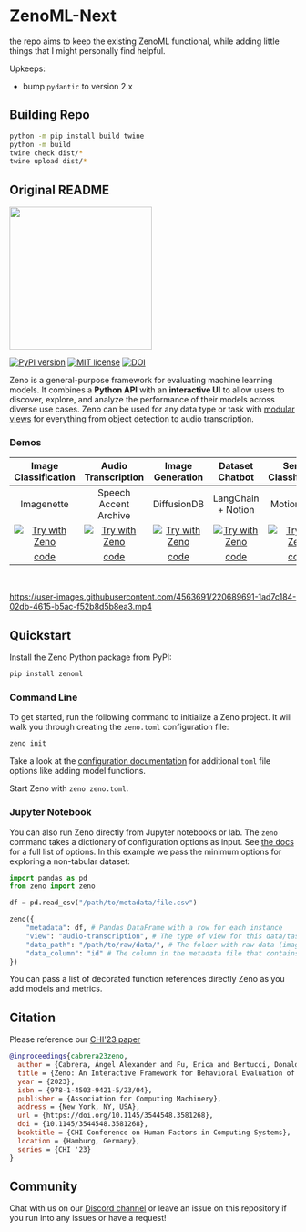 # ZenoML-Next

the repo aims to keep the existing ZenoML functional, while adding little things that I might personally find helpful.


Upkeeps:

- bump `pydantic` to version 2.x

## Building Repo

```bash
python -m pip install build twine
python -m build
twine check dist/*
twine upload dist/*
```



## Original README


<img src="https://zenoml.com/img/zeno.png" width="250px"/>

[![PyPI version](https://badge.fury.io/py/zenoml-next.svg)](https://badge.fury.io/py/zenoml-next)
[![MIT license](https://img.shields.io/badge/License-MIT-blue.svg)](https://lbesson.mit-license.org/)
[![DOI](https://img.shields.io/badge/doi-10.1145%2F3544548.3581268-red)](https://cabreraalex.com/paper/zeno)

Zeno is a general-purpose framework for evaluating machine learning models.
It combines a **Python API** with an **interactive UI** to allow users to discover, explore, and analyze the performance of their models across diverse use cases.
Zeno can be used for any data type or task with [modular views](https://zenoml.com/docs/views/) for everything from object detection to audio transcription.

### Demos

|                                    **Image Classification**                                     |                                         **Audio Transcription**                                          |                                       **Image Generation**                                       |                                        **Dataset Chatbot**                                        |                                       **Sensor Classification**                                        |
| :---------------------------------------------------------------------------------------------: | :------------------------------------------------------------------------------------------------------: | :----------------------------------------------------------------------------------------------: | :-----------------------------------------------------------------------------------------------: | :----------------------------------------------------------------------------------------------------: |
|                                           Imagenette                                            |                                          Speech Accent Archive                                           |                                           DiffusionDB                                            |                                        LangChain + Notion                                         |                                              MotionSense                                               |
| [![Try with Zeno](https://zenoml.com/img/zeno-badge.svg)](https://zeno-ml-imagenette.hf.space/) | [![Try with Zeno](https://zenoml.com/img/zeno-badge.svg)](https://zeno-ml-audio-transcription.hf.space/) | [![Try with Zeno](https://zenoml.com/img/zeno-badge.svg)](https://zeno-ml-diffusiondb.hf.space/) | [![Try with Zeno](https://zenoml.com/img/zeno-badge.svg)](https://zeno-ml-langchain-qa.hf.space/) | [![Try with Zeno](https://zenoml.com/img/zeno-badge.svg)](https://zeno-ml-imu-classification.hf.space) |
|               [code](https://huggingface.co/spaces/zeno-ml/imagenette/tree/main)                |               [code](https://huggingface.co/spaces/zeno-ml/audio-transcription/tree/main)                |               [code](https://huggingface.co/spaces/zeno-ml/diffusiondb/tree/main)                |            [code](https://huggingface.co/spaces/zeno-ml/audio-transcription/tree/main)            |               [code](https://huggingface.co/spaces/zeno-ml/imu-classification/tree/main)               |

<br />

https://user-images.githubusercontent.com/4563691/220689691-1ad7c184-02db-4615-b5ac-f52b8d5b8ea3.mp4

## Quickstart

Install the Zeno Python package from PyPI:

```bash
pip install zenoml
```

### Command Line

To get started, run the following command to initialize a Zeno project. It will walk you through creating the `zeno.toml` configuration file:

```bash
zeno init
```

Take a look at the [configuration documentation](https://zenoml.com/docs/configuration) for additional `toml` file options like adding model functions.

Start Zeno with `zeno zeno.toml`.

### Jupyter Notebook

You can also run Zeno directly from Jupyter notebooks or lab. The `zeno` command takes a dictionary of configuration options as input. See [the docs](https://zenoml.com/docs/configuration) for a full list of options. In this example we pass the minimum options for exploring a non-tabular dataset:

```python
import pandas as pd
from zeno import zeno

df = pd.read_csv("/path/to/metadata/file.csv")

zeno({
    "metadata": df, # Pandas DataFrame with a row for each instance
    "view": "audio-transcription", # The type of view for this data/task
    "data_path": "/path/to/raw/data/", # The folder with raw data (images, audio, etc.)
    "data_column": "id" # The column in the metadata file that contains the relative paths of files in data_path
})

```

You can pass a list of decorated function references directly Zeno as you add models and metrics.

## Citation

Please reference our [CHI'23 paper](https://arxiv.org/pdf/2302.04732.pdf)

```bibtex
@inproceedings{cabrera23zeno,
  author = {Cabrera, Ángel Alexander and Fu, Erica and Bertucci, Donald and Holstein, Kenneth and Talwalkar, Ameet and Hong, Jason I. and Perer, Adam},
  title = {Zeno: An Interactive Framework for Behavioral Evaluation of Machine Learning},
  year = {2023},
  isbn = {978-1-4503-9421-5/23/04},
  publisher = {Association for Computing Machinery},
  address = {New York, NY, USA},
  url = {https://doi.org/10.1145/3544548.3581268},
  doi = {10.1145/3544548.3581268},
  booktitle = {CHI Conference on Human Factors in Computing Systems},
  location = {Hamburg, Germany},
  series = {CHI '23}
}
```

## Community

Chat with us on our [Discord channel](https://discord.gg/km62pDKAkE) or leave an issue on this repository if you run into any issues or have a request!
